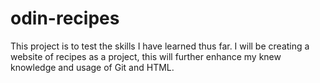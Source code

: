 # odin-recipes
This project is to test the skills I have learned
thus far.
I will be creating a website of recipes as a
project, this will further enhance my knew
knowledge and usage of Git and  HTML.

